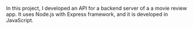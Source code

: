 In this project, I developed an API for a backend server of a a movie review app. It uses Node.js with Express framework, and it is developed in JavaScript.
